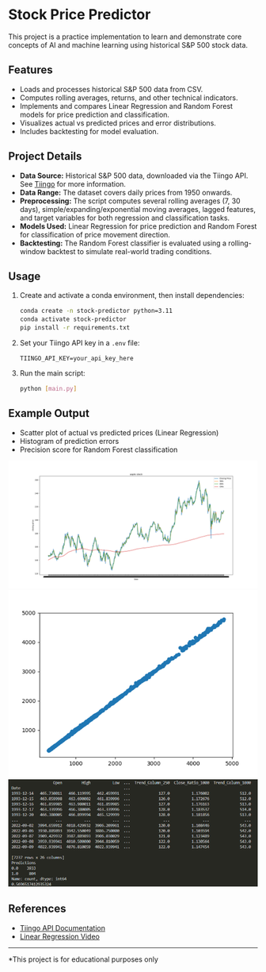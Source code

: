 # Stock Price Predictor

This project is a practice implementation to learn and demonstrate core concepts of AI and machine learning using historical S&P 500 stock data.

## Features

- Loads and processes historical S&P 500 data from CSV.
- Computes rolling averages, returns, and other technical indicators.
- Implements and compares Linear Regression and Random Forest models for price prediction and classification.
- Visualizes actual vs predicted prices and error distributions.
- Includes backtesting for model evaluation.

## Project Details

- **Data Source:** Historical S&P 500 data, downloaded via the Tiingo API. See [Tiingo](https://www.tiingo.com/) for more information.
- **Data Range:** The dataset covers daily prices from 1950 onwards.
- **Preprocessing:** The script computes several rolling averages (7, 30 days), simple/expanding/exponential moving averages, lagged features, and target variables for both regression and classification tasks.
- **Models Used:** Linear Regression for price prediction and Random Forest for classification of price movement direction.
- **Backtesting:** The Random Forest classifier is evaluated using a rolling-window backtest to simulate real-world trading conditions.

## Usage

1. Create and activate a conda environment, then install dependencies:
    ```sh
    conda create -n stock-predictor python=3.11
    conda activate stock-predictor
    pip install -r requirements.txt
    ```
2. Set your Tiingo API key in a `.env` file:
    ```
    TIINGO_API_KEY=your_api_key_here
    ```
3. Run the main script:
    ```sh
    python [main.py]
    ```

## Example Output

- Scatter plot of actual vs predicted prices (Linear Regression)
- Histogram of prediction errors
- Precision score for Random Forest classification

![Stock data visualized in a line graph](Stock_png1.png)
![Scatter plot of actual vs prediced](linreg_accuracy.png)
![Output of program run](output.png)

## References

- [Tiingo API Documentation](https://www.tiingo.com/documentation/end-of-day)
- [Linear Regression Video](https://www.youtube.com/watch?v=1O_BenficgE)

---

*This project is for educational purposes only